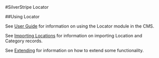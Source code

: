 #SilverStripe Locator

##Using Locator

See [User Guide](userguide/index.md) for information on using the Locator module in the CMS.

See [Importing Locations](userguide/import.md) for information on importing Location and Category records.

See [Extending](code/index.md) for information on how to extend some functionality.